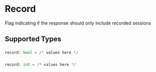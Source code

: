 # Record

Flag indicating if the response should only include recorded
sessions



## Supported Types

### 

```python
record: bool = /* values here */
```

### 

```python
record: int = /* values here */
```

